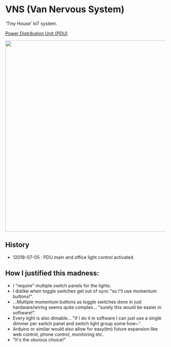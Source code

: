 # VNS (Van Nervous System)

'Tiny House' IoT system.

[Power Distribution Unit (PDU)](https://github.com/kormyen/VNS/tree/master/PDU)

<img src='https://raw.githubusercontent.com/kormyen/VNS/master/000.jpg' width="600"/>

## History
- 12018-07-05 : PDU main and office light control activated.

## How I justified this madness:
- I "require" multiple switch panels for the lights. 
- I dislike when toggle switches get out of sync "so I'll use momentum buttons!". 
- ...Multiple momentum buttons as toggle switches done in just hardware/wiring seems quite complex... "surely this would be easier in software!". 
- Every light is also dimable... "if I do it in software I can just use a single dimmer per switch panel and switch light group some how~". 
- Arduino or similar would also allow for easy(tm) future expansion like web control, phone control, monitoring etc.
- "It's the obvious choice!"